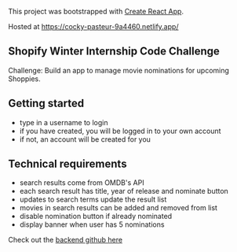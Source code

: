 This project was bootstrapped with [Create React App](https://github.com/facebook/create-react-app).

Hosted at https://cocky-pasteur-9a4460.netlify.app/

## Shopify Winter Internship Code Challenge

Challenge: Build an app to manage movie nominations for upcoming Shoppies. 

## Getting started
- type in a username to login
- if you have created, you will be logged in to your own account
- if not, an account will be created for you

## Technical requirements

- search results come from OMDB's API
- each search result has title, year of release and nominate button
- updates to search terms update the result list
- movies in search results can be added and removed from list
- disable nomination button if already nominated
- display banner when user has 5 nominations

Check out the [backend github here](https://github.com/joannaylin/shoppies-api)
